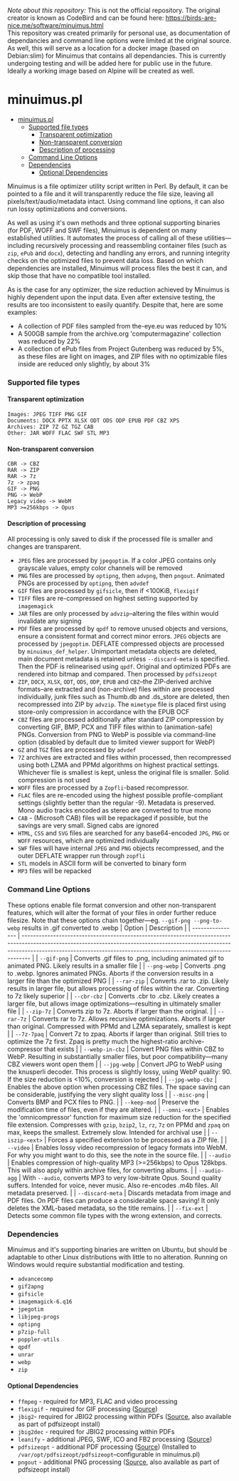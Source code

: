 _Note about this repository:_ This is not the official repository. The original creator is known as CodeBird and can be found here: https://birds-are-nice.me/software/minuimus.html  
This repository was created primarily for personal use, as documentation of dependancies and command line options were limited at the original source.
As well, this will serve as a location for a docker image (based on Debian:slim) for Minuimus that contains all dependancies. This is currently undergoing testing and will be added here for public use in the future. Ideally a working image based on Alpine will be created as well.

# minuimus.pl
- [minuimus.pl](#minuimuspl)
    - [Supported file types](#supported-file-types)
      - [Transparent optimization](#transparent-optimization)
      - [Non-transparent conversion](#non-transparent-conversion)
      - [Description of processing](#description-of-processing)
    - [Command Line Options](#command-line-options)
    - [Dependencies](#dependencies)
      - [Optional Dependencies](#optional-dependencies)

Minuimus is a file optimizer utility script written in Perl. By default, it can be pointed to a file and it will transparently reduce the file size, leaving all pixels/text/audio/metadata intact. Using command line options, it can also run lossy optimizations and conversions.

As well as using it's own methods and three optional supporting binaries (for PDF, WOFF and SWF files), Minuimus is dependent on many established utilities. It automates the process of calling all of these utilities—including recursively processing and reassembling container files (such as `zip`, `ePub` and `docx`), detecting and handling any errors, and running integrity checks on the optimized files to prevent data loss. Based on which dependencies are installed, Minuimus will process files the best it can, and skip those that have no compatible tool installed.

As is the case for any optimizer, the size reduction achieved by Minuimus is highly dependent upon the input data. Even after extensive testing, the results are too inconsistent to easily quantify. Despite that, here are some examples:
- A collection of PDF files sampled from the-eye.eu was reduced by 10%
- A 500GB sample from the archive.org 'computermagazine' collection was reduced by 22%
- A collection of ePub files from Project Gutenberg was reduced by 5%, as these files are light on images, and ZIP files with no optimizable files inside are reduced only slightly, by about 3%

### Supported file types
#### Transparent optimization
```
Images: JPEG TIFF PNG GIF
Documents: DOCX PPTX XLSX ODT ODS ODP EPUB PDF CBZ XPS
Archives: ZIP 7Z GZ TGZ CAB
Other: JAR WOFF FLAC SWF STL MP3
```

#### Non-transparent conversion
```
CBR -> CBZ
RAR -> ZIP
RAR -> 7z
7z -> zpaq
GIF -> PNG
PNG -> WebP
Legacy video -> WebM
MP3 >=256kbps -> Opus
```

#### Description of processing
All processing is only saved to disk if the processed file is smaller and changes are transparent.
- `JPEG` files are processed by `jpegoptim`. If a color JPEG contains only grayscale values, empty color channels will be removed
- `PNG` files are processed by `optipng`, then `advpng`, then `pngout`. Animated PNGs are processed by `optipng`, then `advdef`
- `GIF` files are processed by `gifsicle`, then if  <100KiB, `flexigif`
- `TIFF` files are re-compressed on highest setting supported by `imagemagick`
- `JAR` files are only processed by `advzip`–altering the files within would invalidate any signing
- `PDF` files are processed by `qpdf` to remove unused objects and versions, ensure a consistent format and correct minor errors. `JPEG` objects are processed by `jpegoptim`. DEFLATE compressed objects are processed by `minuimus_def_helper`. Unimportant metadata objects are deleted, main document metadata is retained unless `--discard-meta` is specified. Then the PDF is relinearised using `qpdf`. Original and optimized PDFs are rendered into bitmap and compared. Then processed by `pdfsizeopt`
- `ZIP`, `DOCX`, `XLSX`, `ODT`, `ODS`, `ODP`, `EPUB` and `CBZ`–the ZIP-derived archive formats–are extracted and (non-archive) files within are processed individually, junk files such as Thumb.db and .ds_store are deleted, then recompressed into ZIP by `advzip`. The `mimetype` file is placed first using store-only compression in accordance with the EPUB OCF
- `CBZ` files are processed additionally after standard ZIP compression by converting GIF, BMP, PCX and TIFF files within to (animation-safe) PNGs. Conversion from PNG to WebP is possible via command-line option (disabled by default  due to limited viewer support for WebP)
- `GZ` and `TGZ` files are processed by `advdef`
- `7Z` archives are extracted and files within processed, then recompressed using both LZMA and PPMd algorithms on highest practical settings. Whichever file is smallest is kept, unless the original file is smaller. Solid compression is not used
- `WOFF` files are processed by a `Zopfli`-based recompressor.
- `FLAC` files are re-encoded using the highest possible profile-compliant settings (slightly better than the regular -9). Metadata is preserved. Mono audio tracks encoded as stereo are converted to true mono
- `CAB` - (Microsoft CAB) files will be repackaged if possible, but the savings are very small. Signed cabs are ignored
- `HTML`, `CSS` and `SVG` files are searched for any base64-encoded `JPG`, `PNG` or `WOFF` resources, which are optimized individually
- `SWF` files will have internal `JPEG` and `PNG` objects recompressed, and the outer DEFLATE wrapper run through `zopfli`
- `STL` models in ASCII form will be converted to binary form
- `MP3` files will be repacked

### Command Line Options
These options enable file format conversion and other non-transparent features, which will alter the format of your files in order further reduce filesize.
Note that these options chain together—eg. `--gif-png --png-to-webp` results in .gif converted to .webp
| Option           | Description                                                                                                                                                                                                                                   |
| ---------------- | --------------------------------------------------------------------------------------------------------------------------------------------------------------------------------------------------------------------------------------------- |
| `--gif-png`      | Converts .gif files to .png, including animated gif to animated PNG. Likely results in a smaller file                                                                                                                                         |
| `--png-webp`     | Converts .png to .webp. Ignores animated PNGs. Aborts if the conversion results in a larger file than the optimized PNG                                                                                                                       |
| `--rar-zip`      | Converts .rar to .zip. Likely results in larger file, but allows processing of files within the rar. Converting to 7z likely superior                                                                                                         |
| `--cbr-cbz`      | Converts .cbr to .cbz. Likely creates a larger file, but allows image optimizations—resulting in ultimately smaller file                                                                                                                      |
| `--zip-7z`       | Converts zip to 7z. Aborts if larger than the original.                                                                                                                                                                                       |
| `--rar-7z`       | Converts rar to 7z. Allows recursive optimizations. Aborts if larger than original. Compressed with PPMd and LZMA separately, smallest is kept                                                                                                |
| `--7z-7paq`      | Convert 7z to zpaq. Aborts if larger than original. Still tries to optimize the 7z first. Zpaq is pretty much the highest-ratio archive-compressor that exists                                                                                |
| `--webp-in-cbz`  | Convert PNG files within CBZ to WebP. Resulting in substantially smaller files, but poor compatibility—many CBZ viewers wont open them                                                                                                        |
| `--jpg-webp`     | Convert JPG to WebP using the knusperli decoder. This process is slightly lossy, using WebP quality: 90. If the size reduction is <10%, conversion is rejected                                                                                |
| `--jpg-webp-cbz` | Enables the above option when processing CBZ files. The space saving can be considerable, justifying the very slight quality loss                                                                                                             |
| `--misc-png`     | Converts BMP and PCX files to PNG.                                                                                                                                                                                                            |
| `--keep-mod`     | Preserve the modification time of files, even if they are altered.                                                                                                                                                                            |
| `--omni-<ext>`   | Enables the 'omnicompressor' function for maximum size reduction for the specified file extension. Compresses with `gzip`, `bzip2`, `lz`, `rz`, `7z` on PPMd and `zpaq` on max, keeps the smallest. Extremely slow. Intended for archival use |
| `--iszip-<ext>`  | Forces a specified extension to be processed as a ZIP file.                                                                                                                                                                                   |
| `--video`        | Enables lossy video recompression of legacy formats into WebM. For why you might want to do this, see the note in the source file.                                                                                                            |
| `--audio`        | Enables compression of high-quality MP3 (>=256kbps) to Opus 128kbps. This will also apply within archive files, for converting albums.                                                                                                        |
| `--audio-agg`    | With `--audio`, converts MP3 to very low-bitrate Opus. Sound quality suffers. Intended for voice, never music. Also re-encodes .m4b files. All metadata preserved.                                                                            |
| `--discard-meta` | Discards metadata from image and PDF files. On PDF files can produce a considerable space saving! It only deletes the XML-based metadata, so the title remains.                                                                               |
| `--fix-ext`      | Detects some common file types with the wrong extension, and corrects.   

### Dependencies
Minuimus and it's supporting binaries are written on Ubuntu, but should be adaptable to other Linux distributions with little to no alteration. Running on Windows would require substantial modification and testing.
- `advancecomp`
- `gif2apng`
- `gifsicle`
- `imagemagick-6.q16`
- `jpegotim`
- `libjpeg-progs`
- `optipng`
- `p7zip-full`
- `poppler-utils`
- `qpdf`
- `unrar`
- `webp`
- `zip`

#### Optional Dependencies
- `ffmpeg` - required for MP3, FLAC and video processing
- `flexigif` - required for GIF processing ([Source](https://create.stephan-brumme.com/flexigif-lossless-gif-lzw-optimization/))
- `jbig2`- required for JBIG2 processing within PDFs ([Source](https://github.com/agl/jbig2enc), also available as part of pdfsizeopt install)
- `jbig2dec` - required for JBIG2 processing within PDFs
- `leanify` - additional JPEG, SWF, ICO and FB2 processing ([Source](https://github.com/JayXon/Leanify))
- `pdfsizeopt` - additional PDF processing ([Source](https://github.com/pts/pdfsizeopt)) (Installed to `/var/opt/pdfsizeopt/pdfsizeopt`–configurable in minuimus.pl)
- `pngout` - additional PNG processing ([Source](https://jonof.id.au/kenutils.html), also available as part of pdfsizeopt install)


